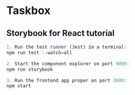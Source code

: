 # Taskbox
## Storybook for React tutorial

```javascript
1. Run the test runner (Jest) in a terminal:
npm run test --watch=all

2. Start the component explorer on port 9009:
npm run storybook

3. Run the frontend app proper on port 3000:
npm start
```
